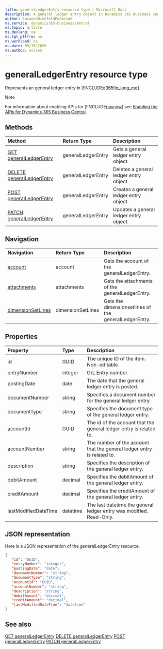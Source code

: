 ```yaml
---
title: generalLedgerEntry resource type | Microsoft Docs
description: A general ledger entry object in Dynamics 365 Business Central.
author: SusanneWindfeldPedersen
ms.service: dynamics365-businesscentral
ms.topic: article
ms.devlang: na
ms.tgt_pltfrm: na
ms.workload: na
ms.date: 09/15/2020
ms.author: solsen
---
```


# generalLedgerEntry resource type
Represents an general ledger entry in [!INCLUDE[d365fin_long_md](../../includes/d365fin_long_md.md)].

> [!NOTE]  
> For information about enabling APIs for [!INCLUDE[navnow](../../includes/navnow_md.md)] see [Enabling the APIs for Dynamics 365 Business Central](../enabling-apis-for-dynamics-nav.md).

## Methods

| Method              | Return Type|Description               |
|:--------------------|:-----------|:-------------------------|
|[GET generalLedgerEntry](../api/dynamics_generalLedgerEntry_Get.md)|generalLedgerEntry|Gets a general ledger entry object.|
|[DELETE generalLedgerEntry](../api/dynamics_generalLedgerEntry_Delete.md)|generalLedgerEntry|Deletes a general ledger entry object.|
|[POST generalLedgerEntry](../api/dynamics_generalLedgerEntry_Create.md)|generalLedgerEntry|Creates a general ledger entry object.|
|[PATCH generalLedgerEntry](../api/dynamics_generalLedgerEntry_Update.md)|generalLedgerEntry|Updates a general ledger entry object.|




## Navigation

| Navigation |Return Type| Description |    
|:----------|:----------|:-----------------|
|[account](../resources/dynamics_account.md)|account |Gets the account of the generalLedgerEntry.|
|[attachments](../resources/dynamics_attachments.md)|attachments |Gets the attachments of the generalLedgerEntry.|
|[dimensionSetLines](../resources/dynamics_dimensionsetlines.md)|dimensionSetLines |Gets the dimensionsetlines of the generalLedgerEntry.|


## Properties

| Property           | Type   |Description     |
|:-------------------|:-------|:---------------|
|id|GUID|The unique ID of the item. Non-editable.|
|entryNumber|integer|G/L Entry number.|
|postingDate|date|The date that the general ledger entry   is posted.|
|documentNumber|string|Specifies a document number for the general ledger entry.|
|documentType|string|Specifies the document type of the general ledger entry.|
|accountId|GUID|The id of the account that the general ledger entry is related to. |
|accountNumber|string|The number of the account that the general ledger entry is related to. |
|description|string|Specifies the description of the general ledger entry.|
|debitAmount|decimal|Specifies the debitAmount of the general ledger entry.|
|creditAmount|decimal|Specifies the creditAmount of the general ledger entry.|
|lastModifiedDateTime|datetime|The last datetime the general ledger entry was modified. Read-Only.|


## JSON representation

Here is a JSON representation of the generalLedgerEntry resource.


```json
{
   "id": "GUID",
   "entryNumber": "integer",
   "postingDate": "date",
   "documentNumber": "string",
   "documentType": "string",
   "accountId": "GUID",
   "accountNumber": "string",
   "description": "string",
   "debitAmount": "decimal",
   "creditAmount": "decimal",
   "lastModifiedDateTime": "datetime"
}
```
## See also

[GET generalLedgerEntry](../api/dynamics_generalLedgerEntry_Get.md)
[DELETE generalLedgerEntry](../api/dynamics_generalLedgerEntry_Delete.md)
[POST generalLedgerEntry](../api/dynamics_generalLedgerEntry_Create.md)
[PATCH generalLedgerEntry](../api/dynamics_generalLedgerEntry_Update.md)

